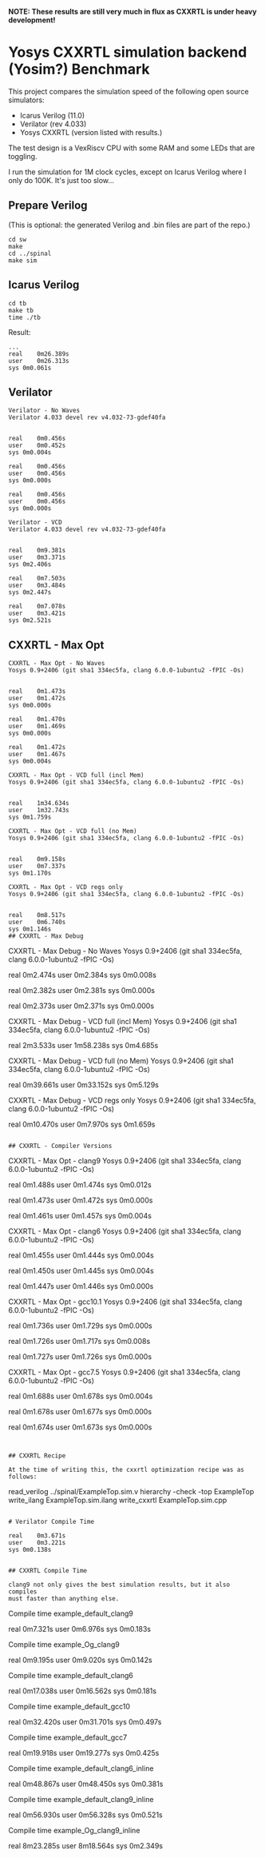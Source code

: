 
**NOTE: These results are still very much in flux as CXXRTL is under heavy development!**

# Yosys CXXRTL simulation backend (Yosim?) Benchmark

This project compares the simulation speed of the following open source simulators:

* Icarus Verilog (11.0)
* Verilator (rev 4.033)
* Yosys CXXRTL (version listed with results.)

The test design is a VexRiscv CPU with some RAM and some LEDs that are toggling.

I run the simulation for 1M clock cycles, except on Icarus Verilog where I only do 100K. It's just too slow...

## Prepare Verilog

(This is optional: the generated Verilog and .bin files are part of the repo.)

```
cd sw
make
cd ../spinal
make sim
```

## Icarus Verilog

```
cd tb
make tb
time ./tb
```

Result:
```
...
real	0m26.389s
user	0m26.313s
sys	0m0.061s
```

## Verilator

```
Verilator - No Waves
Verilator 4.033 devel rev v4.032-73-gdef40fa


real	0m0.456s
user	0m0.452s
sys	0m0.004s

real	0m0.456s
user	0m0.456s
sys	0m0.000s

real	0m0.456s
user	0m0.456s
sys	0m0.000s

Verilator - VCD
Verilator 4.033 devel rev v4.032-73-gdef40fa


real	0m9.381s
user	0m3.371s
sys	0m2.406s

real	0m7.503s
user	0m3.484s
sys	0m2.447s

real	0m7.078s
user	0m3.421s
sys	0m2.521s
```

##  CXXRTL - Max Opt

```
CXXRTL - Max Opt - No Waves
Yosys 0.9+2406 (git sha1 334ec5fa, clang 6.0.0-1ubuntu2 -fPIC -Os)


real	0m1.473s
user	0m1.472s
sys	0m0.000s

real	0m1.470s
user	0m1.469s
sys	0m0.000s

real	0m1.472s
user	0m1.467s
sys	0m0.004s

CXXRTL - Max Opt - VCD full (incl Mem)
Yosys 0.9+2406 (git sha1 334ec5fa, clang 6.0.0-1ubuntu2 -fPIC -Os)


real	1m34.634s
user	1m32.743s
sys	0m1.759s

CXXRTL - Max Opt - VCD full (no Mem)
Yosys 0.9+2406 (git sha1 334ec5fa, clang 6.0.0-1ubuntu2 -fPIC -Os)


real	0m9.158s
user	0m7.337s
sys	0m1.170s

CXXRTL - Max Opt - VCD regs only
Yosys 0.9+2406 (git sha1 334ec5fa, clang 6.0.0-1ubuntu2 -fPIC -Os)


real	0m8.517s
user	0m6.740s
sys	0m1.146s
## CXXRTL - Max Debug

```
CXXRTL - Max Debug - No Waves
Yosys 0.9+2406 (git sha1 334ec5fa, clang 6.0.0-1ubuntu2 -fPIC -Os)


real	0m2.474s
user	0m2.384s
sys	0m0.008s

real	0m2.382s
user	0m2.381s
sys	0m0.000s

real	0m2.373s
user	0m2.371s
sys	0m0.000s

CXXRTL - Max Debug - VCD full (incl Mem)
Yosys 0.9+2406 (git sha1 334ec5fa, clang 6.0.0-1ubuntu2 -fPIC -Os)


real	2m3.533s
user	1m58.238s
sys	0m4.685s

CXXRTL - Max Debug - VCD full (no Mem)
Yosys 0.9+2406 (git sha1 334ec5fa, clang 6.0.0-1ubuntu2 -fPIC -Os)


real	0m39.661s
user	0m33.152s
sys	0m5.129s

CXXRTL - Max Debug - VCD regs only
Yosys 0.9+2406 (git sha1 334ec5fa, clang 6.0.0-1ubuntu2 -fPIC -Os)


real	0m10.470s
user	0m7.970s
sys	0m1.659s
```

## CXXRTL - Compiler Versions

```
CXXRTL - Max Opt - clang9
Yosys 0.9+2406 (git sha1 334ec5fa, clang 6.0.0-1ubuntu2 -fPIC -Os)


real	0m1.488s
user	0m1.474s
sys	0m0.012s

real	0m1.473s
user	0m1.472s
sys	0m0.000s

real	0m1.461s
user	0m1.457s
sys	0m0.004s

CXXRTL - Max Opt - clang6
Yosys 0.9+2406 (git sha1 334ec5fa, clang 6.0.0-1ubuntu2 -fPIC -Os)


real	0m1.455s
user	0m1.444s
sys	0m0.004s

real	0m1.450s
user	0m1.445s
sys	0m0.004s

real	0m1.447s
user	0m1.446s
sys	0m0.000s

CXXRTL - Max Opt - gcc10.1
Yosys 0.9+2406 (git sha1 334ec5fa, clang 6.0.0-1ubuntu2 -fPIC -Os)


real	0m1.736s
user	0m1.729s
sys	0m0.000s

real	0m1.726s
user	0m1.717s
sys	0m0.008s

real	0m1.727s
user	0m1.726s
sys	0m0.000s

CXXRTL - Max Opt - gcc7.5
Yosys 0.9+2406 (git sha1 334ec5fa, clang 6.0.0-1ubuntu2 -fPIC -Os)


real	0m1.688s
user	0m1.678s
sys	0m0.004s

real	0m1.678s
user	0m1.677s
sys	0m0.000s

real	0m1.674s
user	0m1.673s
sys	0m0.000s
```


## CXXRTL Recipe

At the time of writing this, the cxxrtl optimization recipe was as follows:
```
read_verilog ../spinal/ExampleTop.sim.v
hierarchy -check -top ExampleTop
write_ilang ExampleTop.sim.ilang
write_cxxrtl ExampleTop.sim.cpp
```

# Verilator Compile Time

real	0m3.671s
user	0m3.221s
sys	0m0.138s


## CXXRTL Compile Time

clang9 not only gives the best simulation results, but it also compiles
must faster than anything else.

```
Compile time example_default_clang9

real	0m7.321s
user	0m6.976s
sys	0m0.183s


Compile time example_Og_clang9

real	0m9.195s
user	0m9.020s
sys	0m0.142s


Compile time example_default_clang6

real	0m17.038s
user	0m16.562s
sys	0m0.181s


Compile time example_default_gcc10

real	0m32.420s
user	0m31.701s
sys	0m0.497s


Compile time example_default_gcc7

real	0m19.918s
user	0m19.277s
sys	0m0.425s


Compile time example_default_clang6_inline

real	0m48.867s
user	0m48.450s
sys	0m0.381s


Compile time example_default_clang9_inline

real	0m56.930s
user	0m56.328s
sys	0m0.521s


Compile time example_Og_clang9_inline

real	8m23.285s
user	8m18.564s
sys	0m2.349s
```



